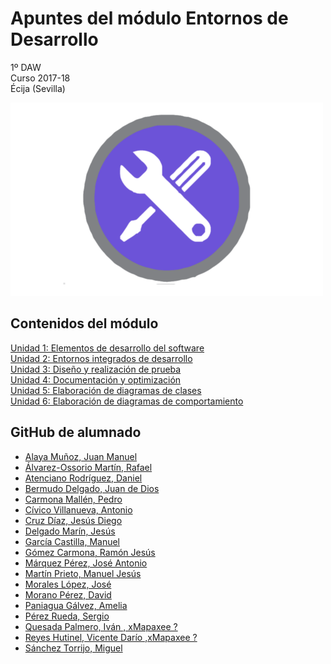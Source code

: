 # Apuntes del módulo Entornos de Desarrollo

1º DAW  
Curso 2017-18  
Écija (Sevilla)  

![Entornos de desarrollo](img/entornosdesarrollo.png)


## Contenidos del módulo

[Unidad 1: Elementos de desarrollo del software](1.ELEMENTOS.md)   
[Unidad 2: Entornos integrados de desarrollo](2.ENTORNOS.md)  
[Unidad 3: Diseño y realización de prueba](3.PRUEBAS.md)  
[Unidad 4: Documentación y optimización](4.DOCUMENTACION.md)  
[Unidad 5: Elaboración de diagramas de clases](5.DIAGRAMAS_CLASES.md)  
[Unidad 6: Elaboración de diagramas de comportamiento](6.DIAGRAMAS_COMPORTAMIENTO.md)    


## GitHub de alumnado

- [Alaya Muñoz, Juan Manuel](https://github.com/JMTR25)
- [Álvarez-Ossorio Martín, Rafael](https://github.com/raom30)
- [Atenciano Rodríguez, Daniel](https://github.com/daniatenciano)
- [Bermudo Delgado, Juan de Dios](https://github.com/ezxioj87)
- [Carmona Mallén, Pedro](https://github.com/pcarmona14)
- [Cívico Villanueva, Antonio]( https://github.com/civico91)
- [Cruz Díaz, Jesús Diego](https://github.com/diegocd)
- [Delgado Marín, Jesús](https://github.com/Jesusdm92)
- [García Castilla, Manuel](https://github.com/ManuelGC98)
- [Gómez Carmona, Ramón Jesús](https://github.com/ComandPromt)
- [Márquez Pérez, José Antonio](https://github.com/santonio97)
- [Martín Prieto, Manuel Jesús](https://github.com/M25R4PTOR)
- [Morales López, José](https://github.com/jomolo96)
- [Morano Pérez, David](https://github.com/davidmoranoperez)
- [Paniagua Gálvez, Amelia]( https://github.com/AmeliaPaniagua)
- [Pérez Rueda, Sergio](https://github.com/sergioperezrueda)
- [Quesada Palmero, Iván , xMapaxee ?](https://github.com/xMapaxee)
- [Reyes Hutinel, Vicente Darío ,xMapaxee ?](https://github.com/xMapaxee)
- [Sánchez Torrijo, Miguel](https://github.com/miguelst1)






